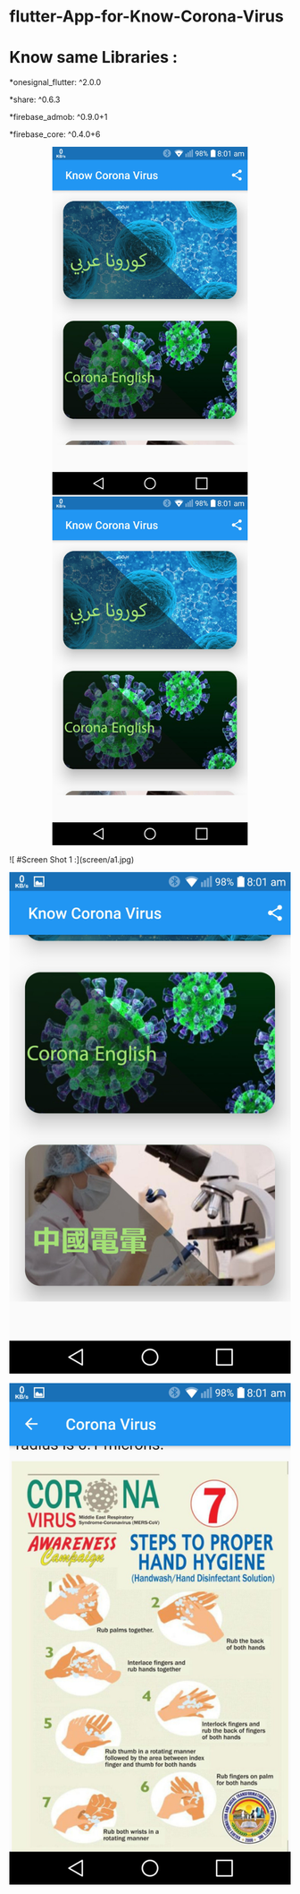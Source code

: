 # flutter-App-for-Know-Corona-Virus

# Know same Libraries :

*onesignal_flutter: ^2.0.0

*share: ^0.6.3

*firebase_admob: ^0.9.0+1

*firebase_core: ^0.4.0+6
<p align="center">
  <img src="screen/a1.jpg" width="350" title="hover text">
  <img src="screen/a1.jpg" width="350" alt="accessibility text">
</p>
![ #Screen Shot 1 :](screen/a1.jpg)

![#Screen Shot 2  :](screen/b2.jpg)


![#Screen Shot 3:](screen/b3.jpg)
